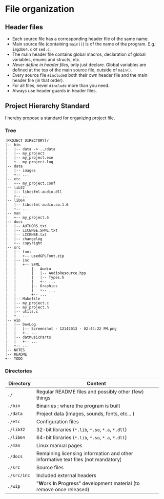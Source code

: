 File organization
=================

Header files
------------

* Each source file has a corresponding header file of the same name.
* Main source file (containing `main()`) is of the name of the program. E.g.: `img2b64.c` or `sed.c`.
* The main header file contains global macros, declaration of global variables, enums and structs, etc.
* *Never define in header files*, only just declare. Global variables are defined at the top of the main source file, outside of `main()`.
* Every source file `#include`s both their own header file and the main header file (in that order).
* For all files, never `#include` more than you need.
* Always use header guards in header files.

Project Hierarchy Standard
--------------------------

I hereby propose a standard for organizing project file.

### Tree

```
[PROJECT DIRECTORY]/
|-- bin
|   |-- data -> ../data
|   |-- my_project
|   |-- my_project.exe
|   +-- my_project.log
|-- data
|   |-- images
|   +-- ...
|-- etc
|   +-- my_project.conf
|-- lib32
|   |-- libcsfml-audio.dll
|   +-- ...
|-- lib64
|   |-- libcsfml-audio.so.1.6
|   +-- ...
|-- man
|   +-- my_project.6
|-- docs
|   |-- AUTHORS.txt
|   |-- LICENSE.SFML.txt
|   |-- LICENSE.txt
|   |-- changelog
|   +-- copyright
|-- src
|   |-- font
|   |   +-- usedGPLFont.zip
|   |-- inc
|   |   +-- SFML
|   |       |-- Audio
|   |       |   |-- AudioResource.hpp
|   |       |   |-- Types.h
|   |       |   +-- ...
|   |       |-- Graphics
|   |       |   +-- ...
|   |       +-- ...
|   |-- Makefile
|   |-- my_project.c
|   |-- my_project.h
|   |-- utils.c
|   +-- ...
|-- wip
|   |-- DevLog
|   |   |-- Screenshot - 12142013 - 02:44:22 PM.png
|   |   +-- ...
|   |-- datMusicParts
|   |   +-- ...
|   +-- ...
|-- NOTES
|-- README
+-- TODO
```

### Directories

  Directory     |  Content
--------------- | ---------------------------------------------------------------
  `./        `  | Regular README files and possibly other (few) things
  `./bin     `  | Binairies ; where the program is built
  `./data    `  | Project data (images, sounds, fonts, etc... )
  `./etc     `  | Configuration files
  `./lib32   `  | 32-bit libraries (`*.lib`, `*.so`, `*.a`, `*.dll`)
  `./lib64   `  | 64-bit libraries (`*.lib`, `*.so`, `*.a`, `*.dll`)
  `./man     `  | Linux manual pages
  `./docs    `  | Remaining licensing information and other informative text files (not mandatory)
  `./src     `  | Source files
  `./src/inc `  | Included external headers
  `./wip     `  | "**W**ork **I**n **P**rogress" development material (to remove once released)
